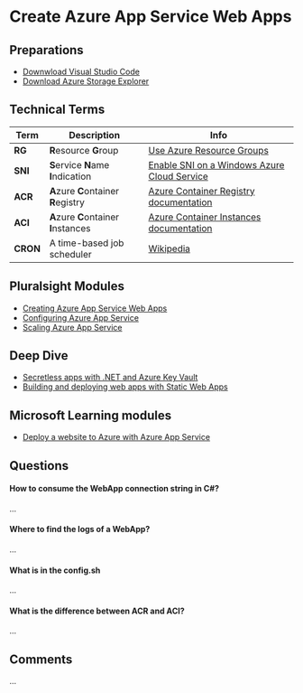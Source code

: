 # Create Azure App Service Web Apps

## Preparations
- [Downwload Visual Studio Code](https://code.visualstudio.com/download)
- [Download Azure Storage Explorer](https://azure.microsoft.com/en-us/features/storage-explorer/)

## Technical Terms
| Term     | Description                           | Info                                                         |
| -------- | ------------------------------------- | ------------------------------------------------------------ |
| **RG**   | **R**esource **G**roup                | [Use Azure Resource Groups](https://www.otava.com/reference/how-to-use-azure-resource-groups-a-simple-explanation/) |
| **SNI**  | **S**ervice **N**ame **I**ndication   | [Enable SNI on a Windows Azure Cloud Service](https://raflrx.wordpress.com/2017/08/08/enable-sni-on-a-windows-azure-cloud-service/) |
| **ACR**  | **A**zure **C**ontainer **R**egistry  | [Azure   Container Registry documentation](https://docs.microsoft.com/en-us/azure/container-registry/) |
| **ACI**  | **A**zure **C**ontainer **I**nstances | [Azure   Container Instances documentation](https://docs.microsoft.com/en-us/azure/container-instances/) |
| **CRON** | A time-based job scheduler            | [Wikipedia](https://en.wikipedia.org/wiki/Cron)              |

## Pluralsight Modules

- [Creating Azure App Service Web Apps](https://app.pluralsight.com/course-player?clipId=2bad70bc-c13a-4978-9df7-76176464c252)
- [Configuring Azure App Service](https://app.pluralsight.com/course-player?clipId=609f6ffe-9c01-40fb-b522-df4aaec44985)
- [Scaling Azure App Service](https://app.pluralsight.com/course-player?clipId=da28941a-34bd-420a-bd0d-f8b35590bc79)

## Deep Dive
- [Secretless apps with .NET and Azure Key Vault](https://channel9.msdn.com/Shows/On-NET/Secretless-apps-with-NET-and-Azure-Key-Vault)
- [Building and deploying web apps with Static Web Apps](https://channel9.msdn.com/Shows/DevOps-Lab/Building-and-deploying-web-apps-with-Static-Web-Apps)

## Microsoft Learning modules
- [Deploy a website to Azure with Azure App Service](https://docs.microsoft.com/en-us/learn/paths/deploy-a-website-with-azure-app-service/)

## Questions
#### How to consume the WebApp connection string in C#?

...

#### Where to find the logs of a WebApp?

...

#### What is in the config.sh

...

#### What is the difference between ACR and ACI?

...

## Comments
...